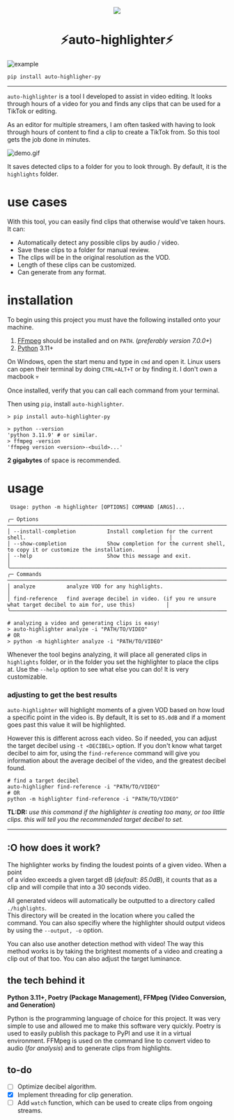 <p align="center">
    <img align="center" src="https://i.ibb.co/bJ1svtq/simplified-icon.png">
</p>

<div align="center">

# ⚡auto-highlighter⚡

</div>

![example](https://i.postimg.cc/yNd9GXKf/Animation.gif)

```commandline
pip install auto-highligher-py
```

----

`auto-highlighter` is a tool I developed to assist in video editing. It looks through hours of a
video for you and finds any clips that can be used for a TikTok or editing.

As an editor for multiple streamers, I am often tasked with having to look through
hours of content to find a clip to create a TikTok from. So this tool gets the job done in
minutes.

![demo.gif](https://i.postimg.cc/Cx0GWLf2/demo.gif)

It saves detected clips to a folder for you to look through. By default, it is the `highlights` folder.

# use cases

With this tool, you can easily find clips that otherwise would've taken hours.
It can:

- Automatically detect any possible clips by audio / video.
- Save these clips to a folder for manual review.
- The clips will be in the original resolution as the VOD.
- Length of these clips can be customized.
- Can generate from any format.

# installation

To begin using this project you must have the following installed
onto your machine.

1. [FFmpeg](https://www.ffmpeg.org/download.html) should be installed and on `PATH`. (*preferably version 7.0.0+*)
2. [Python](https://www.python.org/downloads/release/python-31110/) 3.11+

On Windows, open the start menu and type in `cmd` and open it.
Linux users can open their terminal by doing `CTRL+ALT+T` or by finding it.
I don't own a macbook 💀

Once installed, verify that you can call each command from
your terminal.

Then using `pip`, install `auto-highlighter`.

```shell
> pip install auto-highlighter-py
```

```shell
> python --version 
'python 3.11.9' # or similar.
> ffmpeg -version
'ffmpeg version <version>-<build>...'
```

**2 gigabytes** of space is recommended.

# usage

```shell
 Usage: python -m highlighter [OPTIONS] COMMAND [ARGS]...

╭─ Options ────────────────────────────────────────────────────────────────────────────────────────────────────────────╮
│ --install-completion          Install completion for the current shell.                                              │
│ --show-completion             Show completion for the current shell, to copy it or customize the installation.       │
│ --help                        Show this message and exit.                                                            │
╰──────────────────────────────────────────────────────────────────────────────────────────────────────────────────────╯
╭─ Commands ───────────────────────────────────────────────────────────────────────────────────────────────────────────╮
│ analyze          analyze VOD for any highlights.                                                                     │
│ find-reference   find average decibel in video. (if you re unsure what target decibel to aim for, use this)          │
╰──────────────────────────────────────────────────────────────────────────────────────────────────────────────────────╯
```

```shell
# analyzing a video and generating clips is easy!
> auto-highlighter analyze -i "PATH/TO/VIDEO" 
# OR
> python -m highlighter analyze -i "PATH/TO/VIDEO"
```

Whenever the tool begins analyzing, it will place all generated clips in `highlights` folder, or
in the folder you set the highlighter to place the clips at.
Use the `--help` option to see what else you
can do! It is very customizable.

### adjusting to get the best results

`auto-highlighter` will highlight moments of a given VOD based on how loud a specific point in the video is. By default, It is set to `85.0dB` and if a moment goes past this value it will be highlighted.  

However this is different across each video. So if needed, you can adjust the target decibel using `-t <DECIBEL>` option. If you don't know what target decibel to aim for, using the `find-reference` command will give you information about the average decibel of the video, and the greatest decibel found.

```shell
# find a target decibel
auto-highligher find-reference -i "PATH/TO/VIDEO"
# OR
python -m highlighter find-reference -i "PATH/TO/VIDEO"
```

**TL:DR:** *use this command if the highlighter is creating too many, or too little clips. this will tell you the recommended target decibel to set.*

---

## :O how does it work?

The highlighter works by finding the loudest points of a given video. When a point  
of a video exceeds a given target dB (*default: 85.0dB*), it counts that as a  
clip and will compile that into a 30 seconds video.  

All generated videos will automatically be outputted to a directory called `./highlights`.  
This directory will be created in the location where you called the command. You can
also specifiy where the highlighter should output videos by using the `--output, -o` option.

You can also use another detection method with video! The way this method works is by
taking the brightest moments of a video and creating a clip out of that too. You can
also adjust the target luminance.

## the tech behind it

**Python 3.11+, Poetry (Package Management), FFMpeg (Video Conversion, and Generation)**

Python is the programming language of choice for this project. It was very simple
to use and allowed me to make this software very quickly. Poetry is used to easily
publish this package to PyPI and use it in a virtual environment. FFMpeg is used
on the command line to convert video to audio (*for analysis*) and to generate
clips from highlights.

## to-do

- [ ] Optimize decibel algorithm.
- [X] Implement threading for clip generation.
- [ ] Add `watch` function, which can be used to create clips from ongoing streams.